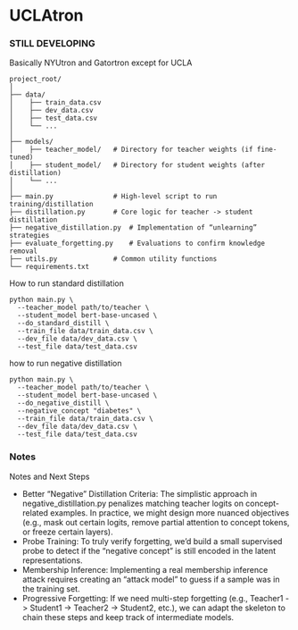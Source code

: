 # UCLAtron

### STILL DEVELOPING ###
Basically NYUtron and Gatortron except for UCLA

```
project_root/
│
├── data/
│    ├── train_data.csv
│    ├── dev_data.csv
│    ├── test_data.csv
│    └── ...
│
├── models/
│    ├── teacher_model/   # Directory for teacher weights (if fine-tuned)
│    ├── student_model/   # Directory for student weights (after distillation)
│    └── ...
│
├── main.py               # High-level script to run training/distillation
├── distillation.py       # Core logic for teacher -> student distillation
├── negative_distillation.py  # Implementation of “unlearning” strategies
├── evaluate_forgetting.py    # Evaluations to confirm knowledge removal
├── utils.py              # Common utility functions
└── requirements.txt

```

How to run standard distillation

```
python main.py \
  --teacher_model path/to/teacher \
  --student_model bert-base-uncased \
  --do_standard_distill \
  --train_file data/train_data.csv \
  --dev_file data/dev_data.csv \
  --test_file data/test_data.csv
```

how to run negative distillation

```
python main.py \
  --teacher_model path/to/teacher \
  --student_model bert-base-uncased \
  --do_negative_distill \
  --negative_concept "diabetes" \
  --train_file data/train_data.csv \
  --dev_file data/dev_data.csv \
  --test_file data/test_data.csv
```

### Notes
Notes and Next Steps
- Better “Negative” Distillation Criteria: The simplistic approach in negative_distillation.py penalizes matching teacher logits on concept-related examples. In practice, we might design more nuanced objectives (e.g., mask out certain logits, remove partial attention to concept tokens, or freeze certain layers).
- Probe Training: To truly verify forgetting, we’d build a small supervised probe to detect if the “negative concept” is still encoded in the latent representations.
- Membership Inference: Implementing a real membership inference attack requires creating an “attack model” to guess if a sample was in the training set.
- Progressive Forgetting: If we need multi-step forgetting (e.g., Teacher1 -> Student1 -> Teacher2 -> Student2, etc.), we can adapt the skeleton to chain these steps and keep track of intermediate models.
